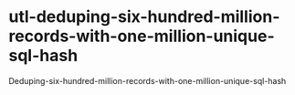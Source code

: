 # utl-deduping-six-hundred-million-records-with-one-million-unique-sql-hash
Deduping-six-hundred-million-records-with-one-million-unique-sql-hash
